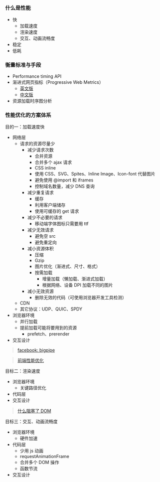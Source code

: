 ### 什么是性能
- 快
  + 加载速度
  + 渲染速度
  + 交互、动画流畅度
- 稳定
- 低耗

### 衡量标准与手段

- Performance timing API
- 渐进式网页指标（Progressive Web Metrics）
  + [英文版](https://codeburst.io/performance-metrics-whats-this-all-about-1128461ad6b)
  + [中文版](https://llp0574.github.io/2017/10/19/performance-metrics-whats-this-all-about/)
- 资源加载时序图分析


### 性能优化的方案体系

目的一：加载速度快
- 网络层
  + 请求的资源尽量少
    - 减少请求次数
      + 合并资源
      + 合并多个 ajax 请求
      + CSS inline
      + 使用 CSS、SVG、Spites、Inline Image、Icon-font 代替图片
      + 避免使用 @import 和 iframes
      + 控制域名数量，减少 DNS 查询
    - 减少重复请求
      + 缓存
      + 利用客户端储存
      + 使用可缓存的 get 请求
    - 减少不必要的请求
      + 移动端字体图标只需要用 ttf
    - 减少无效请求
      + 避免空 src
      + 避免重定向
    - 减小资源体积
      + 压缩
      + Gzip
      + 图片优化（渐进式、尺寸、格式）
      + 按需加载
        - 增量加载（懒加载、渐进式加载）
        - 根据网络、设备 DPI 加载不同的图片
    - 减小无效资源
      + 删除无效的代码（可使用浏览器开发工具检测）
  + CDN
  + 其它协议：UDP、QUIC、SPDY
- 浏览器环境
  + 并行加载
  + 提前加载可能将要用到的资源
    - prefetch、prerender
- 交互设计

> [facebook: bigpipe](https://www.facebook.com/notes/facebook-engineering/bigpipe-pipelining-web-pages-for-high-performance/389414033919/)

> [前端性能优化](https://juejin.im/post/59ff2dbe5188254dd935c8ab)

目标二：渲染速度

- 浏览器环境
  + 关键路径优化
- 代码层
- 交互设计

> [什么阻塞了 DOM](https://juejin.im/post/587f4afb61ff4b00651b3c18)


目标三：交互、动画流畅度

- 浏览器环境
  + 硬件加速
- 代码层
  + 少用 js 动画
  + requestAnimationFrame
  + 合并多个 DOM 操作
  + 函数节流
- 交互设计